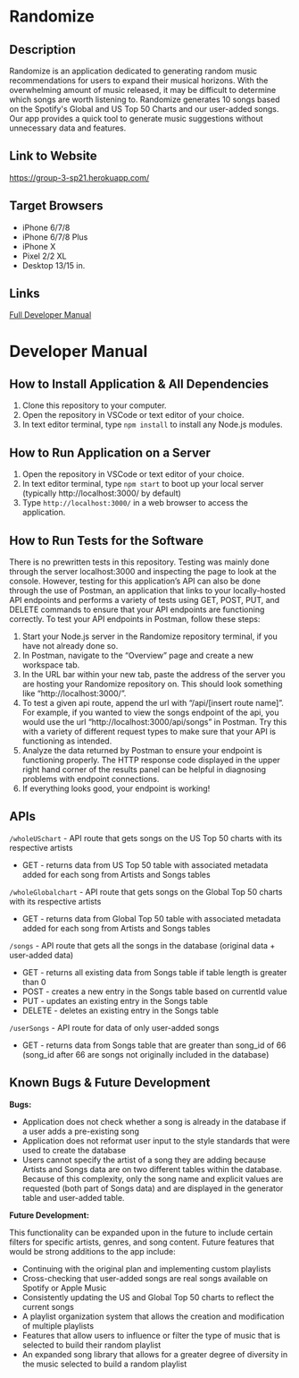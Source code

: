 # Randomize
## Description
Randomize is an application dedicated to generating random music recommendations for users to expand their musical horizons.
With the overwhelming amount of music released, it may be difficult to determine which songs are worth listening to. 
Randomize generates 10 songs based on the Spotify's Global and US Top 50 Charts and our user-added songs.
Our app provides a quick tool to generate music suggestions without unnecessary data and features.

## Link to Website
https://group-3-sp21.herokuapp.com/

## Target Browsers
* iPhone 6/7/8 
* iPhone 6/7/8 Plus
* iPhone X
* Pixel 2/2 XL
* Desktop 13/15 in.

## Links
[Full Developer Manual](https://docs.google.com/document/d/1E2TGSofRAwppjy0SLhJPloEAmobOCnSOql5vLYSbB9M/edit?usp=sharing)

# Developer Manual
## How to Install Application & All Dependencies
1. Clone this repository to your computer.
2. Open the repository in VSCode or text editor of your choice.
3. In text editor terminal, type `npm install` to install any Node.js modules.

## How to Run Application on a Server
1. Open the repository in VSCode or text editor of your choice.
2. In text editor terminal, type `npm start` to boot up your local server (typically http://localhost:3000/ by default)
3. Type `http://localhost:3000/` in a web browser to access the application.

## How to Run Tests for the Software
There is no prewritten tests in this repository. Testing was mainly done through the server localhost:3000 and inspecting the page to look at the console. However, testing for this application’s API can also be done through the use of Postman, an application that links to your locally-hosted API endpoints and performs a variety of tests using GET, POST, PUT, and DELETE commands to ensure that your API endpoints are functioning correctly. To test your API endpoints in Postman, follow these steps:
1. Start your Node.js server in the Randomize repository terminal, if you have not already done so.
2. In Postman, navigate to the “Overview” page and create a new workspace tab.
3. In the URL bar within your new tab, paste the address of the server you are hosting your Randomize repository on. This should look something like “http://localhost:3000/”.
4. To test a given api route, append the url with “/api/[insert route name]”. For example, if you wanted to view the songs endpoint of the api, you would use the url “http://localhost:3000/api/songs” in Postman. Try this with a variety of different request types to make sure that your API is functioning as intended.
5. Analyze the data returned by Postman to ensure your endpoint is functioning properly. The HTTP response code displayed in the upper right hand corner of the results panel can be helpful in diagnosing problems with endpoint connections.
6. If everything looks good, your endpoint is working!

## APIs
`/wholeUSchart` - API route that gets songs on the US Top 50 charts with its respective artists
* GET - returns data from US Top 50 table with associated metadata added for each song from Artists and Songs tables

`/wholeGlobalchart` - API route that gets songs on the Global Top 50 charts with its respective artists
* GET - returns data from Global Top 50 table with associated metadata added for each song from Artists and Songs tables

`/songs` - API route that gets all the songs in the database (original data + user-added data)
* GET - returns all existing data from Songs table if table length is greater than 0
* POST - creates a new entry in the Songs table based on currentId value
* PUT - updates an existing entry in the Songs table
* DELETE - deletes an existing entry in the Songs table

`/userSongs` - API route for data of only user-added songs
* GET - returns data from Songs table that are greater than song_id of 66 (song_id after 66 are songs not originally included in the database)

## Known Bugs & Future Development
**Bugs:**
* Application does not check whether a song is already in the database if a user adds a pre-existing song
* Application does not reformat user input to the style standards that were used to create the database
* Users cannot specify the artist of a song they are adding because Artists and Songs data are on two different tables within the database. Because of this complexity, only the song name and explicit values are requested (both part of Songs data) and are displayed in the generator table and user-added table.

**Future Development:**

This functionality can be expanded upon in the future to include certain filters for specific artists, genres, and song content. Future features that would be strong additions to the app include:
* Continuing with the original plan and implementing custom playlists
* Cross-checking that user-added songs are real songs available on Spotify or Apple Music
* Consistently updating the US and Global Top 50 charts to reflect the current songs
* A playlist organization system that allows the creation and modification of multiple playlists
* Features that allow users to influence or filter the type of music that is selected to build their random playlist
* An expanded song library that allows for a greater degree of diversity in the music selected to build a random playlist